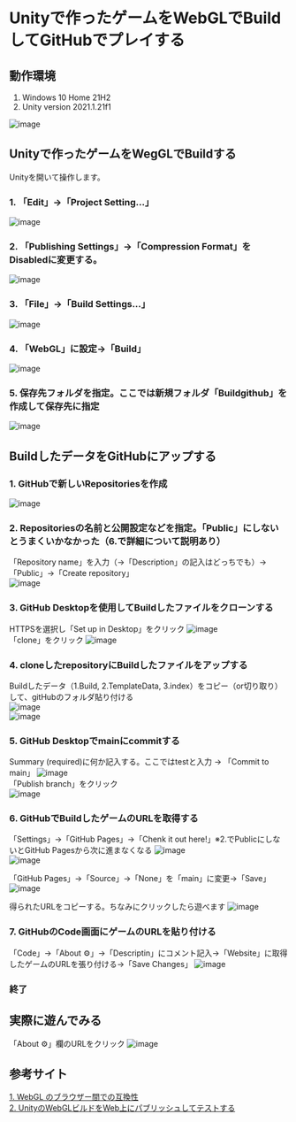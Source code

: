 # Unityで作ったゲームをWebGLでBuildしてGitHubでプレイする
## 動作環境
1. Windows 10 Home 21H2
2. Unity version 2021.1.21f1  

![image](https://user-images.githubusercontent.com/93690866/153183424-a7ce9019-366a-4128-8972-56ba412e9192.png)
## Unityで作ったゲームをWegGLでBuildする
Unityを開いて操作します。
### 1. 「Edit」->「Project Setting...」  
![image](https://user-images.githubusercontent.com/93690866/153186084-b1c2c69c-4573-468f-ab7b-f631b72f9e70.png)  

### 2. 「Publishing Settings」->「Compression Format」をDisabledに変更する。  
![image](https://user-images.githubusercontent.com/93690866/153187485-6952e43c-4ebd-4a87-aa95-cdafed1ca24b.png)  

### 3. 「File」->「Build Settings...」  
![image](https://user-images.githubusercontent.com/93690866/153189212-78c7b840-1c33-497b-bb24-15c01c2fd82f.png)  

### 4. 「WebGL」に設定->「Build」  
![image](https://user-images.githubusercontent.com/93690866/153189567-57ea7926-e5d3-4cc6-ba35-0537ad756c8d.png)  

### 5. 保存先フォルダを指定。ここでは新規フォルダ「Buildgithub」を作成して保存先に指定  
![image](https://user-images.githubusercontent.com/93690866/153190449-18f0500e-4ae4-4a24-b52d-7f0ad64e5fae.png)  

## BuildしたデータをGitHubにアップする
### 1. GitHubで新しいRepositoriesを作成  
![image](https://user-images.githubusercontent.com/93690866/153203754-3b54d9b7-cef4-41d4-9d5f-5e27e83234b6.png)  

### 2. Repositoriesの名前と公開設定などを指定。「Public」にしないとうまくいかなかった（6.で詳細について説明あり）  
   「Repository name」を入力（->「Description」の記入はどっちでも）->「Public」->「Create repository」  
![image](https://user-images.githubusercontent.com/93690866/153193243-ee074af4-8f68-4ff1-b246-178dd86f2167.png)  

### 3. GitHub Desktopを使用してBuildしたファイルをクローンする  
   HTTPSを選択し「Set up in Desktop」をクリック
![image](https://user-images.githubusercontent.com/93690866/153194348-16eb26d1-5c25-41a3-9f4c-330c4d100d6c.png)  
   「clone」をクリック
![image](https://user-images.githubusercontent.com/93690866/153196934-369097fb-5fca-4495-9ae5-da1c14e7262b.png)  

### 4. cloneしたrepositoryにBuildしたファイルをアップする  
   Buildしたデータ（1.Build, 2.TemplateData, 3.index）をコピー（or切り取り）して、gitHubのフォルダ貼り付ける  
![image](https://user-images.githubusercontent.com/93690866/153198046-bdaa241d-74a1-4c97-8f94-0a41ef36ecc9.png)   
![image](https://user-images.githubusercontent.com/93690866/153197846-c5c81205-dd45-45f8-beb4-8e672bb455da.png)  

### 5. GitHub Desktopでmainにcommitする  
   Summary (required)に何か記入する。ここではtestと入力 -> 「Commit to main」
![image](https://user-images.githubusercontent.com/93690866/153198631-b977f061-b7ad-40e8-affc-00f0c7bf18d8.png)  
   「Publish branch」をクリック  
![image](https://user-images.githubusercontent.com/93690866/153198874-9dc10f27-2f00-4184-977b-82c734d299ed.png)  

### 6. GitHubでBuildしたゲームのURLを取得する
   「Settings」->「GitHub Pages」->「Chenk it out here!」※2.でPublicにしないとGitHub Pagesから次に進まなくなる
![image](https://user-images.githubusercontent.com/93690866/153199619-fbe7701a-5449-4b6b-82c0-b38e47cc1c17.png)  
![image](https://user-images.githubusercontent.com/93690866/153199801-2513be98-af7c-4d0c-9828-8082e4abd623.png)  

   「GitHub Pages」->「Source」->「None」を「main」に変更->「Save」
![image](https://user-images.githubusercontent.com/93690866/153200506-e1b2d483-4fb1-4150-80cf-c9e4f94e3995.png)  

   得られたURLをコピーする。ちなみにクリックしたら遊べます
![image](https://user-images.githubusercontent.com/93690866/153201120-b6b5b7a9-acc5-4753-a3a0-c768865176de.png)  

### 7. GitHubのCode画面にゲームのURLを貼り付ける
   「Code」->「About ⚙」->「Descriptin」にコメント記入->「Website」に取得したゲームのURLを張り付ける->「Save Changes」
![image](https://user-images.githubusercontent.com/93690866/153203204-14bd3a48-1990-4f97-8f50-22c1a8063637.png)  

### 終了

## 実際に遊んでみる
「About ⚙」欄のURLをクリック
![image](https://user-images.githubusercontent.com/93690866/153203417-92cac98d-328b-433e-ab44-8af262600147.png)

## 参考サイト
[1. WebGL のブラウザー間での互換性](https://docs.unity3d.com/ja/current/Manual/webgl-browsercompatibility.html)  
[2. UnityのWebGLビルドをWeb上にパブリッシュしてテストする](https://51n1.uk/post/web-publishing-with-unity-webgl/page1.html)



   


